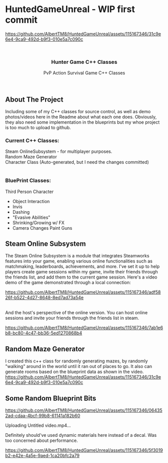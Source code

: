 
# HuntedGameUnreal - WIP first commit
<!-- Improved compatibility of back to top link: See: https://github.com/othneildrew/Best-README-Template/pull/73 -->
<a name="readme-top"></a>



https://github.com/AlbertTM8/HuntedGameUnreal/assets/115167346/31c9e6e4-9ca9-492d-b9f3-010e5a7c090c



<!-- PROJECT SHIELDS -->
<!--
*** I'm using markdown "reference style" links for readability.
*** Reference links are enclosed in brackets [ ] instead of parentheses ( ).
*** See the bottom of this document for the declaration of the reference variables
*** for contributors-url, forks-url, etc. This is an optional, concise syntax you may use.
*** https://www.markdownguide.org/basic-syntax/#reference-style-links
-->

<!-- PROJECT LOGO -->
<br />
<div align="center">
  <h3 align="center">Hunter Game C++ Classes</h3>

  <p align="center">
    PvP Action Survival Game C++ Classes
    <br />
    <br />
    <br />
  </p>
</div>





<!-- ABOUT THE PROJECT -->
## About The Project

Including some of my C++ classes for source control, as well as demo photos/videos here in the Readme about what each one does. Obviously, they also need some implementation in the blueprints but my whoe project is too much to upload to github.

### Current C++ Classes:   <br />
Steam OnlineSubsystem - for multiplayer purposes.   <br />
Random Maze Generator   <br />
Character Class (Auto-generated, but I need the changes committed)   <br />
<br />
### BluePrint Classes:   <br />
Third Person Character   <br />
  * Object Interaction
  * Invis
  * Dashing
  * "Evasive Abilities"
  * Shrinking/Growing w/ FX
  * Camera Changes
Paint Guns    <br />



<!-- GETTING STARTED -->
## Steam Online Subsystem
The Steam Online Subsystem is a module that integrates Steamworks features into your game, enabling various online functionalities such as matchmaking, leaderboards, achievements, and more. I've set it up to help players create game sessions within my game, invite their friends through the friends list, and add them to the current game session. Here's a video demo of the game demonstrated through a local connection:



https://github.com/AlbertTM8/HuntedGameUnreal/assets/115167346/adf5826f-b522-4d27-8648-8ed7ad73a54e

<br />
And the host's perspective of the online version. You can host online sessions and invite your friends through the friends list in steam.


https://github.com/AlbertTM8/HuntedGameUnreal/assets/115167346/7ab1e6b8-bc80-4c47-bb36-5ed1270868b4


## Random Maze Generator

I created this c++ class for randomly generating mazes, by randomly "walking" around in the world until it ran out of places to go. It also can generate rooms based on the blueprint data as shown in the video.
https://github.com/AlbertTM8/HuntedGameUnreal/assets/115167346/31c9e6e4-9ca9-492d-b9f3-010e5a7c090c


## Some Random Blueprint Bits

https://github.com/AlbertTM8/HuntedGameUnreal/assets/115167346/064352ad-cdaa-4bcf-99b8-61141a182b60

Uploading Untitled video.mp4…<br />

Definitely should've used dynamic materials here instead of a decal. Was too concerned about performance.

https://github.com/AlbertTM8/HuntedGameUnreal/assets/115167346/5f3019b2-e42e-4a5e-9aed-1ca20bfc2a79

